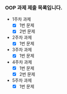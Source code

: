 ### OOP 과제 제출 목록입니다.

- 1주차 과제
    - [x] 1번 문제
    - [x] 2번 문제

- 2주차 과제
    - [x] 1번 문제

- 3주차 과제
    - [x] 1번 문제

- 4주차 과제
    - [x] 1번 문제
    - [x] 2번 문제

- 5주차 과제
    - [x] 1번 문제